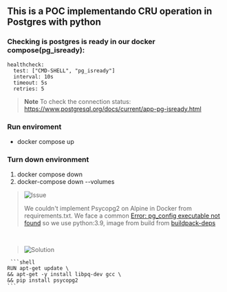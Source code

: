 ## This is a POC implementando CRU operation in Postgres with python

### Checking is postgres is ready in our docker compose(pg_isready):

```shell
healthcheck:
  test: ["CMD-SHELL", "pg_isready"]
  interval: 10s
  timeout: 5s
  retries: 5
```
> **Note**
> To check the connection status: https://www.postgresql.org/docs/current/app-pg-isready.html

### Run enviroment 

* docker compose up 

### Turn down environment

1. docker compose down
2. docker-compose down --volumes


> <picture>
>   <source media="(prefers-color-scheme: light)" srcset="https://raw.githubusercontent.com/Mqxx/GitHub-Markdown/main/blockquotes/badge/light-theme/issue.svg">
>   <img alt="Issue" src="https://raw.githubusercontent.com/Mqxx/GitHub-Markdown/main/blockquotes/badge/dark-theme/issue.svg">
> </picture><br>
>
> We couldn't implement Psycopg2 on Alpine in Docker from requirements.txt. We face a common [Error: pg_config executable not found](https://raw.githubusercontent.com/ldipotetjob/dockerized.python.apps/main/try-docker-compose-app/pythonpostgres/error.txt) 
> so we use python:3.9, image from build from [buildpack-deps](https://github.com/docker-library/buildpack-deps)

</br>

> <picture>
>   <source media="(prefers-color-scheme: light)" srcset="https://raw.githubusercontent.com/Mqxx/GitHub-Markdown/main/blockquotes/badge/light-theme/solution.svg">
>   <img alt="Solution" src="https://raw.githubusercontent.com/Mqxx/GitHub-Markdown/main/blockquotes/badge/dark-theme/solution.svg">
> </picture><br>
>
     ```shell
    RUN apt-get update \
    && apt-get -y install libpq-dev gcc \
    && pip install psycopg2
    ```
